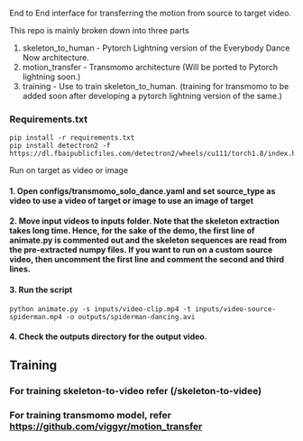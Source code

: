 End to End interface for transferring the motion from source to target video.

This repo is mainly broken down into three parts

1. skeleton_to_human - Pytorch Lightning version of the Everybody Dance Now architecture.
2. motion_transfer - Transmomo architecture (Will be ported to Pytorch lightning soon.)
3. training - Use to train skeleton_to_human. (training for transmomo to be added soon after developing a pytorch lightning version of the same.)


### Requirements.txt
```
pip install -r requirements.txt
pip install detectron2 -f   https://dl.fbaipublicfiles.com/detectron2/wheels/cu111/torch1.8/index.html
```

Run on target as video or image
#### 1. Open configs/transmomo_solo_dance.yaml and set source_type as video to use a video of target or image to use an image of target
#### 2.  Move input videos to inputs folder. Note that the skeleton extraction takes long time. Hence, for the sake of the demo, the first line of animate.py is commented out and the skeleton sequences are read from the pre-extracted numpy files. If you want to run on a custom source video, then uncomment the first line and comment the second and third lines.

#### 3. Run the script
```
python animate.py -s inputs/video-clip.mp4 -t inputs/video-source-spiderman.mp4 -o outputs/spiderman-dancing.avi
```
#### 4. Check the outputs directory for the output video.

## Training
### For training skeleton-to-video refer (/skeleton-to-videe)
### For training transmomo model, refer https://github.com/viggyr/motion_transfer
